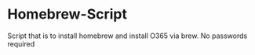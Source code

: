 # Homebrew-Script
Script that is to install homebrew and install O365 via brew. No passwords required
